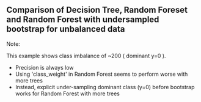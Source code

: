 ## Comparison of Decision Tree, Random Foreset and Random Forest with undersampled bootstrap for unbalanced data

Note:

This example shows class imbalance of ~200 ( dominant y=0 ). 

+ Precision is always low
+ Using 'class_weight' in Random Forest seems to perform worse with more trees
+ Instead, explicit under-sampling dominant class (y=0) before bootstrap works for Random Forest with more trees
